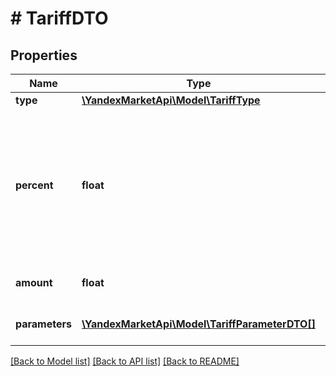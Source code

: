 # # TariffDTO

## Properties

Name | Type | Description | Notes
------------ | ------------- | ------------- | -------------
**type** | [**\YandexMarketApi\Model\TariffType**](TariffType.md) |  |
**percent** | **float** | {% note warning \&quot;Этот параметр устарел\&quot; %}  Не используйте его.  {% endnote %}  Значение тарифа в процентах. | [optional]
**amount** | **float** | Значение тарифа в рублях. |
**parameters** | [**\YandexMarketApi\Model\TariffParameterDTO[]**](TariffParameterDTO.md) | Параметры расчета тарифа. |

[[Back to Model list]](../../README.md#models) [[Back to API list]](../../README.md#endpoints) [[Back to README]](../../README.md)
